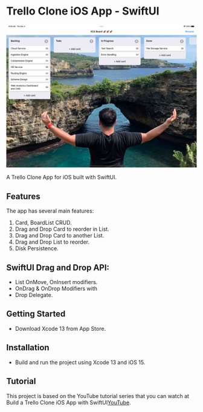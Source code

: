 # Trello Clone iOS App - SwiftUI

![Alt text](./promo.jpg?raw=true "SwiftUI Trello Clone iOS App")

A Trello Clone App for iOS built with SwiftUI.

## Features
The app has several main features:
1. Card, BoardList CRUD.
2. Drag and Drop Card to reorder in List.
3. Drag and Drop Card to another List.
4. Drag and Drop List to reorder.
5. Disk Persistence.

## SwiftUI Drag and Drop API:
- List OnMove, OnInsert modifiers.
- OnDrag & OnDrop Modifiers with 
- Drop Delegate.

## Getting Started
- Download Xcode 13 from App Store.

## Installation
- Build and run the project using Xcode 13 and iOS 15.

## Tutorial
This project is based on the YouTube tutorial series that you can watch at Build a Trello Clone iOS App with SwiftUI[YouTube]().